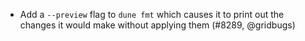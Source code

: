 - Add a `--preview` flag to `dune fmt` which causes it to print out the changes
  it would make without applying them (#8289, @gridbugs)
